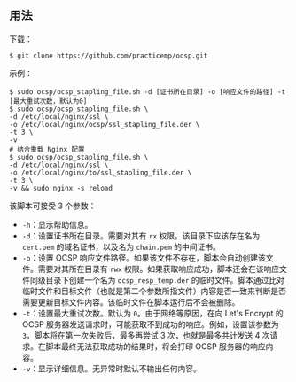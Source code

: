 ## 用法

下载：

```shell
$ git clone https://github.com/practicemp/ocsp.git
```

示例：

```shell
$ sudo ocsp/ocsp_stapling_file.sh -d [证书所在目录] -o [响应文件的路径] -t [最大重试次数，默认为0]
$ sudo ocsp/ocsp_stapling_file.sh \
-d /etc/local/nginx/ssl \
-o /etc/local/nginx/ocsp/ssl_stapling_file.der \
-t 3 \
-v
# 结合重载 Nginx 配置
$ sudo ocsp/ocsp_stapling_file.sh \
-d /etc/local/nginx/ssl \
-o /etc/local/nginx/to/ssl_stapling_file.der \
-t 3 \
-v && sudo nginx -s reload
```

该脚本可接受 3 个参数：

* `-h`：显示帮助信息。
* `-d`：设置证书所在目录。需要对其有 `rx` 权限。该目录下应该存在名为 `cert.pem` 的域名证书，以及名为 `chain.pem` 的中间证书。
* `-o`：设置 OCSP 响应文件路径。如果该文件不存在，脚本会自动创建该文件。需要对其所在目录有 `rwx` 权限。如果获取响应成功，脚本还会在该响应文件同级目录下创建一个名为 `ocsp_resp_temp.der` 的临时文件。脚本通过比对临时文件和目标文件（也就是第二个参数所指文件）内容是否一致来判断是否需要更新目标文件内容。该临时文件在脚本运行后不会被删除。
* `-t`：设置最大重试次数。默认为 `0`。由于网络等原因，在向 Let's Encrypt 的 OCSP 服务器发送请求时，可能获取不到成功的响应。例如，设置该参数为 `3`，脚本将在第一次失败后，最多再尝试 3 次，也就是最多共计发送 4 次请求。在脚本最终无法获取成功的结果时，将会打印 OCSP 服务器的响应内容。
* `-v`：显示详细信息。无异常时默认不输出任何内容。